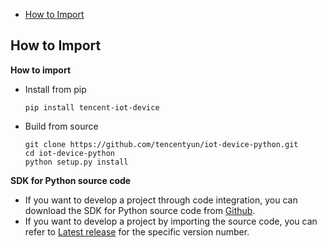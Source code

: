  * [How to Import](#How-to-Import)

## How to Import

**How to import**

-  Install from pip

    ```
	pip install tencent-iot-device
	```


-  Build from source

	```
	git clone https://github.com/tencentyun/iot-device-python.git
	cd iot-device-python
	python setup.py install
	```


**SDK for Python source code**

- If you want to develop a project through code integration, you can download the SDK for Python source code from [Github](../).
- If you want to develop a project by importing the source code, you can refer to [Latest release](https://github.com/tencentyun/iot-device-python/releases) for the specific version number.


